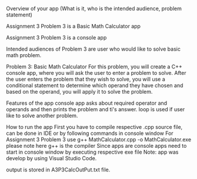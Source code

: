 Overview of your app (What is it, who is the intended audience, problem statement)

Assignment 3 Problem 3 is a Basic Math Calculator app

Assignment 3 Problem 3 is a console app

Intended audiences of Problem 3 are user who would like to solve basic math problem.

Problem 3: Basic Math Calculator
For this problem, you will create a C++ console app, where you will ask the user to
enter a problem to solve. After the user enters the problem that they wish to
solve, you will use a conditional statement to determine which operand they have
chosen and based on the operand, you will apply it to solve the problem.

Features of the app
console app asks about required operator and operands and then prints the problem and ti's answer.
loop is used if user like to solve another problem.


How to run the app
First you have to compile respective .cpp source file, can be done in IDE or by following commands in console window
For Assignment 3 Problem 3 use
  g++ MathCalculator.cpp  -o MathCalculator.exe
please note here g++ is the compiler
Since apps are console apps need to start in console window by executing respective exe file
Note: app was develop by using Visual Studio Code. 

output is stored in A3P3CalcOutPut.txt file.

